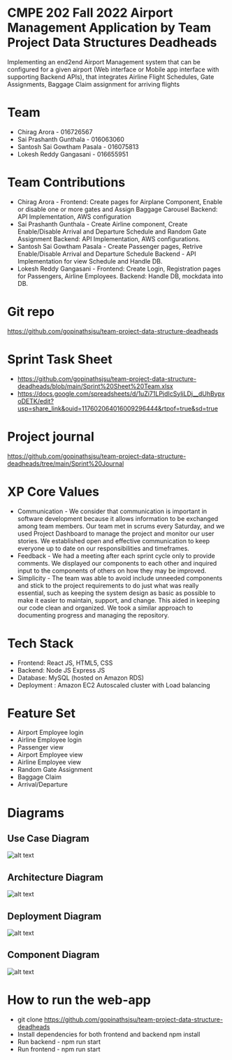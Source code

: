 # CMPE 202 Fall 2022 Airport Management Application by Team Project Data Structures Deadheads
Implementing an end2end Airport Management system that can be configured for a given airport (Web interface or Mobile app interface with supporting Backend APIs), that integrates Airline Flight Schedules, Gate Assignments, Baggage Claim assignment for arriving flights
# Team
* Chirag Arora - 016726567
* Sai Prashanth Gunthala - 016063060
* Santosh Sai Gowtham Pasala - 016075813
* Lokesh Reddy Gangasani - 016655951
# Team Contributions
* Chirag Arora - Frontend: Create pages for Airplane Component, Enable or disable one or more gates and Assign Baggage Carousel   Backend: API Implementation, AWS configuration
* Sai Prashanth Gunthala - Create Airline component, Create Enable/Disable Arrival and Departure Schedule and Random Gate Assignment Backend: API Implementation, AWS configurations.
* Santosh Sai Gowtham Pasala - Create Passenger pages, Retrive Enable/Disable Arrival and Departure Schedule Backend - API Implementation for view Schedule and Handle DB.
* Lokesh Reddy Gangasani - Frontend: Create Login, Registration pages for Passengers, Airline Employees. Backend: Handle DB, mockdata into DB.
# Git repo
https://github.com/gopinathsjsu/team-project-data-structure-deadheads
# Sprint Task Sheet
* https://github.com/gopinathsjsu/team-project-data-structure-deadheads/blob/main/Sprint%20Sheet%20Team.xlsx
* https://docs.google.com/spreadsheets/d/1uZi71LPjdIcSyliLDj__dUhBypxoDETK/edit?usp=share_link&ouid=117602064016009296444&rtpof=true&sd=true
# Project journal
https://github.com/gopinathsjsu/team-project-data-structure-deadheads/tree/main/Sprint%20Journal
# XP Core Values
* Communication - We consider that communication is important in software development because it allows information to be exchanged among team members. Our team met in scrums every Saturday, and we used Project Dashboard to manage the project and monitor our user stories. We established open and effective communication to keep everyone up to date on our responsibilities and timeframes.
* Feedback - We had a meeting after each sprint cycle only to provide comments. We displayed our components to each other and inquired input to the components of others on how they may be improved.
* Simplicity - The team was able to avoid include unneeded components and stick to the project requirements to do just what was really essential, such as keeping the system design as basic as possible to make it easier to maintain, support, and change. This aided in keeping our code clean and organized. We took a similar approach to documenting progress and managing the repository.
# Tech Stack
* Frontend: React JS, HTML5, CSS
* Backend: Node JS Express JS
* Database: MySQL (hosted on Amazon RDS)
* Deployment : Amazon EC2 Autoscaled cluster with Load balancing
# Feature Set
* Airport Employee login
* Airline Employee login
* Passenger view
* Airport Employee view
* Airline Employee view
* Random Gate Assignment
* Baggage Claim
* Arrival/Departure

# Diagrams
## Use Case Diagram
![alt text](https://github.com/gopinathsjsu/team-project-data-structure-deadheads/blob/main/Diagrams/Airport%20Management%20System%20UML%20Diagram.drawio%20(1).png "Logo Title Text 1")
## Architecture Diagram
![alt text](https://github.com/gopinathsjsu/team-project-data-structure-deadheads/blob/main/Diagrams/Architecture%20Diagram.drawio.png "Logo Title Text 1")
## Deployment Diagram
![alt text](https://github.com/gopinathsjsu/team-project-data-structure-deadheads/blob/main/Diagrams/Deployment%20diagram.png "Logo Title Text 1")
## Component Diagram
![alt text](https://github.com/gopinathsjsu/team-project-data-structure-deadheads/blob/main/Diagrams/component%20diagram.png)
# How to run the web-app
* git clone https://github.com/gopinathsjsu/team-project-data-structure-deadheads
* Install dependencies for both frontend and backend npm install
* Run backend - npm run start
* Run frontend - npm run start
